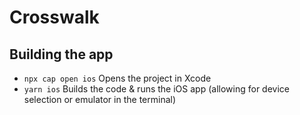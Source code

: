 # Crosswalk

## Building the app

* `npx cap open ios` Opens the project in Xcode
* `yarn ios` Builds the code & runs the iOS app (allowing for device selection or emulator in the terminal)
